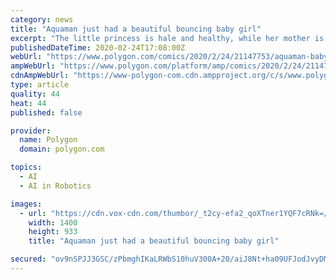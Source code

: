 ```yaml
---
category: news
title: "Aquaman just had a beautiful bouncing baby girl"
excerpt: "The little princess is hale and healthy, while her mother is resting in a stable... coma, after exerting too much effort making a kaiju-sized version of herself made out of mind-controlled water to fight a giant robot. Comics are the best soap operas. And under the pen of writer Kelly Sue DeConnick, I doubt that Mera will stay in that coma for ..."
publishedDateTime: 2020-02-24T17:08:00Z
webUrl: "https://www.polygon.com/comics/2020/2/24/21147753/aquaman-baby-wolverine-dracula-dragon-age-fenris-joker-jason-todd"
ampWebUrl: "https://www.polygon.com/platform/amp/comics/2020/2/24/21147753/aquaman-baby-wolverine-dracula-dragon-age-fenris-joker-jason-todd"
cdnAmpWebUrl: "https://www-polygon-com.cdn.ampproject.org/c/s/www.polygon.com/platform/amp/comics/2020/2/24/21147753/aquaman-baby-wolverine-dracula-dragon-age-fenris-joker-jason-todd"
type: article
quality: 44
heat: 44
published: false

provider:
  name: Polygon
  domain: polygon.com

topics:
  - AI
  - AI in Robotics

images:
  - url: "https://cdn.vox-cdn.com/thumbor/_t2cy-efa2_qoXTner1YQF7cRNk=/0x0:1717x2048/1400x933/filters:focal(798x1044:1072x1318):no_upscale()/cdn.vox-cdn.com/uploads/chorus_image/image/66364036/IMG_5B2101963F9C_1.0.jpeg"
    width: 1400
    height: 933
    title: "Aquaman just had a beautiful bouncing baby girl"

secured: "ov9nSPJJ3GSC/zPbmghIKaLRWbS10huV300A+20/aiJ8Nt+ha09UFJodJvyDM1lvMO2Au+29ivzK3cqeGZj/HapukVGCAdCO1tI3wBk1gEDVx/xvMhhEgAlLN9qBjtOqqAh6wjvKxNGeiBZTldFZnJezMbPR4xdLSkuIbIN1C5BDkMRT/4bY5C2RG6Q2V6LHhpUdvXg98VPWYlbK+B2s+re9T1dp9+1iD+14sMldmFx1ceCKjBHBL0zlKCCg+teCQxkbeU2kgrqX0hHMBuHtvUiPF6EDkC0E1b7mnBD0jxAPf17TjFOYffnmeCZuQl13;AdYxLpQ1epmFehGusVtG5g=="
---
```


